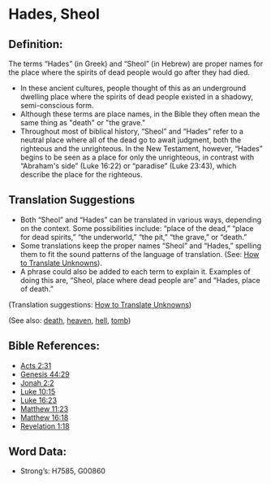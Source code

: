 # Hades, Sheol

## Definition:

The terms “Hades” (in Greek) and “Sheol” (in Hebrew) are proper names for the place where the spirits of dead people would go after they had died. 

* In these ancient cultures, people thought of this as an underground dwelling place where the spirits of dead people existed in a shadowy, semi-conscious form.
* Although these terms are place names, in the Bible they often mean the same thing as "death" or "the grave."
* Throughout most of biblical history, “Sheol” and “Hades” refer to a neutral place where all of the dead go to await judgment, both the righteous and the unrighteous. In the New Testament, however, “Hades” begins to be seen as a place for only the unrighteous, in contrast with “Abraham's side” (Luke 16:22) or “paradise” (Luke 23:43), which describe the place for the righteous. 

## Translation Suggestions

* Both “Sheol” and “Hades” can be translated in various ways, depending on the context. Some possibilities include: “place of the dead,” “place for dead spirits,” “the underworld,” “the pit,” “the grave,” or “death.”
* Some translations keep the proper names “Sheol” and “Hades,” spelling them to fit the sound patterns of the language of translation. (See: [How to Translate Unknowns](rc://en/ta/man/translate/translate-unknown)).
* A phrase could also be added to each term to explain it. Examples of doing this are, “Sheol, place where dead people are” and “Hades, place of death.”

(Translation suggestions: [How to Translate Unknowns](rc://en/ta/man/translate/translate-unknown))

(See also: [death](../other/death.md), [heaven](../kt/heaven.md), [hell](../kt/hell.md), [tomb](../other/tomb.md))

## Bible References:

* [Acts 2:31](rc://en/tn/help/act/02/31)
* [Genesis 44:29](rc://en/tn/help/gen/44/29)
* [Jonah 2:2](rc://en/tn/help/jon/02/02)
* [Luke 10:15](rc://en/tn/help/luk/10/15)
* [Luke 16:23](rc://en/tn/help/luk/16/23)
* [Matthew 11:23](rc://en/tn/help/mat/11/23)
* [Matthew 16:18](rc://en/tn/help/mat/16/18)
* [Revelation 1:18](rc://en/tn/help/rev/01/18)

## Word Data:

* Strong’s: H7585, G00860
